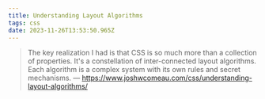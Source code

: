 ```yaml
---
title: Understanding Layout Algorithms
tags: css
date: 2023-11-26T13:53:50.965Z
---
```

> The key realization I had is that CSS is so much more than a collection of properties. It's a constellation of inter-connected layout algorithms. Each algorithm is a complex system with its own rules and secret mechanisms. — https://www.joshwcomeau.com/css/understanding-layout-algorithms/
